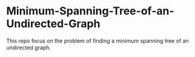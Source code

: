 # Minimum-Spanning-Tree-of-an-Undirected-Graph
This repo focus on the problem of ﬁnding a minimum spanning tree of an undirected graph.
